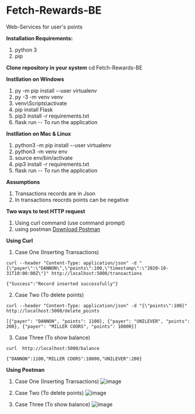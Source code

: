 # Fetch-Rewards-BE
Web-Services for user's points

**Installation Requirements:**
1. python 3
2. pip

**Clone repository in your system**
cd Fetch-Rewards-BE

**Instllation on Windows**
1. py -m pip install --user virtualenv
2.  py -3 -m venv venv
3. venv\Scripts\activate
4. pip install Flask
5. pip3 install -r requirements.txt
6. flask run -- To run the application

**Instllation on Mac & Linux**
1. python3 -m pip install --user virtualenv
2. python3 -m venv env
3. source env/bin/activate
4. pip3 install -r requirements.txt
5. flask run -- To run the application

**Assumptions**
1. Transactions records are in Json
2. In transactions reocrds points can be negative 

**Two ways to test HTTP request**
1. Using curl command (use command prompt)
2. using postman [Download Postman](https://www.postman.com/downloads/)

**Using Curl**
1. Case One (Inserting Transactions)
``` curl
curl --header "Content-Type: application/json" -d "{\"payer\":\"DANNON\",\"points\":100,\"timestamp\":\"2020-10-31T10:00:00Z\"}" http://localhost:5000/transactions
```
```response
{"Suscess":"Record inserted successfully"}
```
2. Case Two (To delete points)
```curl
curl --header "Content-Type: application/json" -d "{\"points\":100}" http://localhost:5000/delete_points
```
```response
[{"payer": "DANNON", "points": 1100}, {"payer": "UNILEVER", "points": 200}, {"payer": "MILLER COORS", "points": 10000}]
```
3. Case Three (To show balance)
```curl
curl  http://localhost:5000/balance
```
```response
{"DANNON":1100,"MILLER COORS":10000,"UNILEVER":200}
```

**Using Postman**
1. Case One (Inserting Transactions)
![image](https://user-images.githubusercontent.com/46578168/109746522-84a19600-7ba3-11eb-9468-45fd7e90cfbd.png)

2. Case Two (To delete points)
![image](https://user-images.githubusercontent.com/46578168/109746632-b4e93480-7ba3-11eb-8c26-3340c4d617c1.png)

3. Case Three (To show balance)
![image](https://user-images.githubusercontent.com/46578168/109746724-d9451100-7ba3-11eb-9557-d2cfe3a404cc.png)

